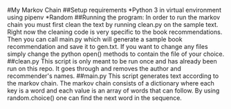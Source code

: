 #My Markov Chain
##Setup requirements
*Python 3 in virtual environment using pipenv
*Random
##Running the program:
  In order to run the markov chain you must first clean the text by running clean.py on the sample text. Right now the cleaning
  code is very specific to the book recommendations. Then you can call main.py which will generate a sample book recommendation
  and save it to gen.txt. If you want to change any files simply change the python open() methods to contain the file of your
  choice.
##clean.py
  This script is only meant to be run once and has already been run on this repo. It goes through and removes the author and
  recommender's names.
##main.py
  This script generates text according to the markov chain. The markov chain consists of a dictionary where each key is a word
  and each value is an array of words that can follow. By using random.choice() one can find the next word in the sequence.
